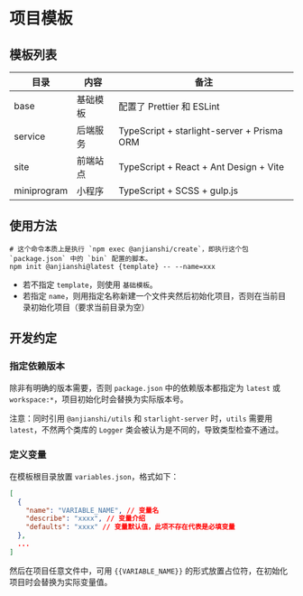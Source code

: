 # 项目模板

## 模板列表

| 目录        | 内容     | 备注                                       |
| ----------- | -------- | ------------------------------------------ |
| base        | 基础模板 | 配置了 Prettier 和 ESLint                  |
| service     | 后端服务 | TypeScript + starlight-server + Prisma ORM |
| site        | 前端站点 | TypeScript + React + Ant Design + Vite     |
| miniprogram | 小程序   | TypeScript + SCSS + gulp.js                |

## 使用方法

```shell
# 这个命令本质上是执行 `npm exec @anjianshi/create`，即执行这个包 `package.json` 中的 `bin` 配置的脚本。
npm init @anjianshi@latest {template} -- --name=xxx
```

- 若不指定 `template`，则使用 `基础模板`。
- 若指定 `name`，则用指定名称新建一个文件夹然后初始化项目，否则在当前目录初始化项目（要求当前目录为空）

## 开发约定

### 指定依赖版本

除非有明确的版本需要，否则 `package.json` 中的依赖版本都指定为 `latest` 或 `workspace:*`，项目初始化时会替换为实际版本号。

注意：同时引用 `@anjianshi/utils` 和 `starlight-server` 时，`utils` 需要用 `latest`，不然两个类库的 `Logger` 类会被认为是不同的，导致类型检查不通过。

### 定义变量

在模板根目录放置 `variables.json`，格式如下：

```json
[
  {
    "name": "VARIABLE_NAME", // 变量名
    "describe": "xxxx", // 变量介绍
    "defaults": "xxxx" // 变量默认值，此项不存在代表是必填变量
  },
  ...
]
```

然后在项目任意文件中，可用 `{{VARIABLE_NAME}}` 的形式放置占位符，在初始化项目时会替换为实际变量值。

